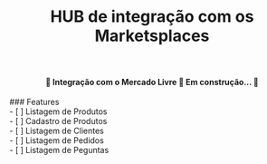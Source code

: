 <h1 align="center">HUB de integração com os Marketsplaces</h1>
<br>
<h4 align="center"> 
	🚧  Integração com o Mercado Livre 🚀 Em construção...  🚧

</h4>
### Features
<br>- [ ] Listagem de Produtos
<br>- [ ] Cadastro de Produtos
<br>- [ ] Listagem de Clientes
<br>- [ ] Listagem de Pedidos
<br>- [ ] Listagem de Peguntas
